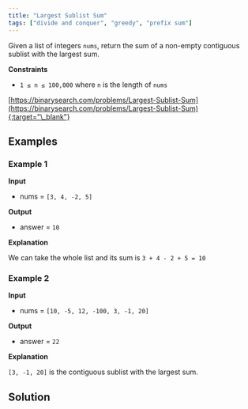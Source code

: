 ```yaml
---
title: "Largest Sublist Sum"
tags: ["divide and conquer", "greedy", "prefix sum"]
---
```


Given a list of integers `nums`, return the sum of a non-empty contiguous sublist with the largest sum.

**Constraints**

- `1 ≤ n ≤ 100,000` where `n` is the length of `nums`

[https://binarysearch.com/problems/Largest-Sublist-Sum](https://binarysearch.com/problems/Largest-Sublist-Sum){:target="\_blank"}

## Examples

### Example 1

**Input**

- nums = `[3, 4, -2, 5]`

**Output**

- answer = `10`

**Explanation**

We can take the whole list and its sum is `3 + 4 - 2 + 5 = 10`

### Example 2

**Input**

- nums = `[10, -5, 12, -100, 3, -1, 20]`

**Output**

- answer = `22`

**Explanation**

`[3, -1, 20]` is the contiguous sublist with the largest sum.

## Solution

<script src="https://gist.github.com/yaeba/16da7be5123724fcf6eccc25581cef5a.js?file=Largest-Sublist-Sum.cpp"></script>
